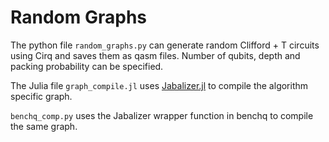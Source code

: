 # Random Graphs

The python file ``random_graphs.py`` can generate random Clifford + T circuits using Cirq and saves them as qasm files. Number of qubits, depth and packing
probability can be specified.

The Julia file ``graph_compile.jl`` uses [Jabalizer.jl](https://github.com/QSI-BAQS/Jabalizer.jl/releases/tag/v0.4.4) to compile the algorithm specific graph. 

``benchq_comp.py`` uses the Jabalizer wrapper function in benchq to compile the same graph. 
